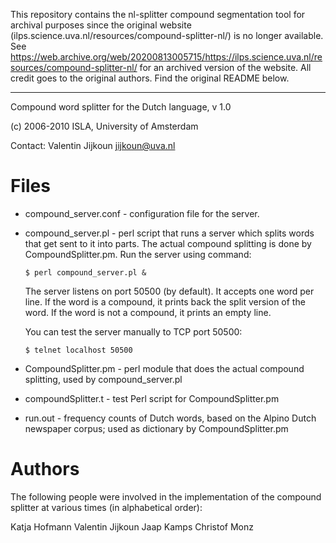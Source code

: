 This repository contains the nl-splitter compound segmentation tool for archival purposes since the original website (ilps.science.uva.nl/resources/compound-splitter-nl/) is no longer available. See https://web.archive.org/web/20200813005715/https://ilps.science.uva.nl/resources/compound-splitter-nl/ for an archived version of the website. All credit goes to the original authors. Find the original README below.

---

Compound word splitter for the Dutch language, v 1.0

(c) 2006-2010 ISLA, University of Amsterdam

Contact: Valentin Jijkoun <jijkoun@uva.nl>


Files
=====

  - compound_server.conf - configuration file for the server.

  - compound_server.pl   - perl script that runs a server which splits words
    that get sent to it into parts. The actual compound splitting is done
    by CompoundSplitter.pm.
    Run the server using command:

        $ perl compound_server.pl &

    The server listens on port 50500 (by default). It accepts one word per
    line. If the word is a compound, it prints back the split version of the
    word. If the word is not a compound, it prints an empty line.

    You can test the server manually to TCP port 50500:
 
        $ telnet localhost 50500 

  - CompoundSplitter.pm  - perl module that does the actual compound splitting,
    used by compound_server.pl  

  - compoundSplitter.t   - test Perl script for CompoundSplitter.pm

  - run.out - frequency counts of Dutch words, based on the Alpino Dutch
    newspaper corpus; used as dictionary by CompoundSplitter.pm

Authors
=======

The following people were involved in the implementation of the compound
splitter at various times (in alphabetical order):

Katja Hofmann
Valentin Jijkoun
Jaap Kamps
Christof Monz
